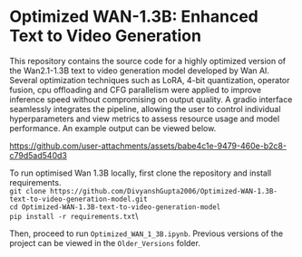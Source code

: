 # Optimized WAN-1.3B: Enhanced Text to Video Generation

This repository contains the source code for a highly optimized version of the Wan2.1-1.3B text to video generation model developed by Wan AI. Several optimization techniques such as LoRA, 4-bit quantization, operator fusion, cpu offloading and CFG parallelism were applied to improve inference speed without compromising on output quality. A gradio interface seamlessly integrates the pipeline, allowing the user to control individual hyperparameters and view metrics to assess resource usage and model performance. An example output can be viewed below.

https://github.com/user-attachments/assets/babe4c1e-9479-460e-b2c8-c79d5ad540d3

To run optimised Wan 1.3B locally, first clone the repository and install requirements.\
```git clone https://github.com/DivyanshGupta2006/Optimized-WAN-1.3B-text-to-video-generation-model.git```\
```cd Optimized-WAN-1.3B-text-to-video-generation-model```\
```pip install -r requirements.txt```\

Then, proceed to run ```Optimized_WAN_1_3B.ipynb```. Previous versions of the project can be viewed in the ```Older_Versions``` folder.
